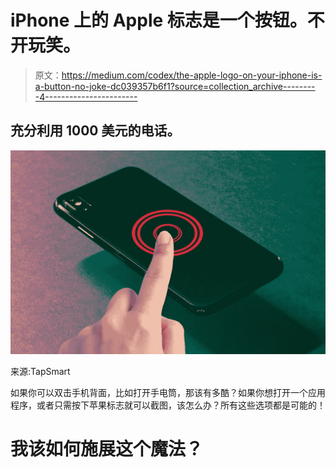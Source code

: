 # iPhone 上的 Apple 标志是一个按钮。不开玩笑。

> 原文：<https://medium.com/codex/the-apple-logo-on-your-iphone-is-a-button-no-joke-dc039357b6f1?source=collection_archive---------4----------------------->

## 充分利用 1000 美元的电话。

![](img/58a3790873b628d6a9c5c09f20d34d6c.png)

来源:TapSmart

如果你可以双击手机背面，比如打开手电筒，那该有多酷？如果你想打开一个应用程序，或者只需按下苹果标志就可以截图，该怎么办？所有这些选项都是可能的！

# 我该如何施展这个魔法？